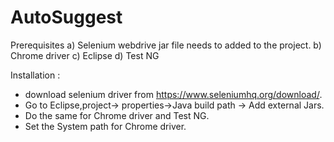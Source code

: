 # AutoSuggest
Prerequisites
 a) Selenium webdrive jar file needs to added to the project.
 b) Chrome driver 
 c) Eclipse
 d) Test NG
 
 
 Installation :
 - download selenium driver from https://www.seleniumhq.org/download/.
 - Go to Eclipse,project-> properties->Java build path -> Add external Jars.
 - Do the same for Chrome driver and Test NG.
 - Set the System path for Chrome driver.
 
 

